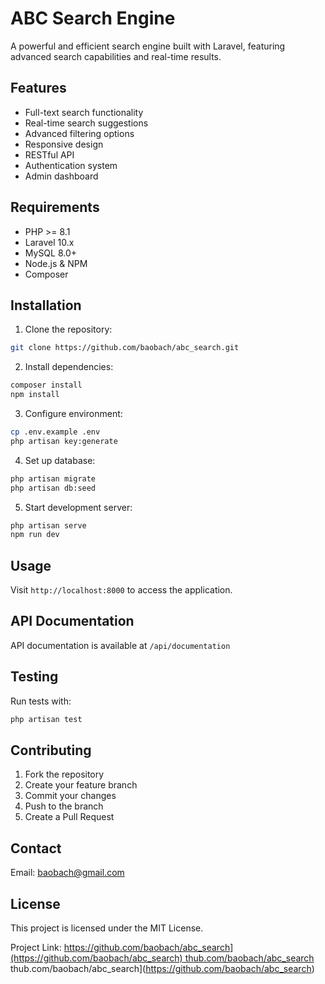 # ABC Search Engine

A powerful and efficient search engine built with Laravel, featuring advanced search capabilities and real-time results.

## Features

- Full-text search functionality
- Real-time search suggestions
- Advanced filtering options
- Responsive design
- RESTful API
- Authentication system
- Admin dashboard

## Requirements

- PHP >= 8.1
- Laravel 10.x
- MySQL 8.0+
- Node.js & NPM
- Composer

## Installation

1. Clone the repository:
```bash
git clone https://github.com/baobach/abc_search.git
```

2. Install dependencies:
```bash
composer install
npm install
```

3. Configure environment:
```bash
cp .env.example .env
php artisan key:generate
```

4. Set up database:
```bash
php artisan migrate
php artisan db:seed
```

5. Start development server:
```bash
php artisan serve
npm run dev
```

## Usage

Visit `http://localhost:8000` to access the application.

## API Documentation

API documentation is available at `/api/documentation`

## Testing

Run tests with:
```bash
php artisan test
```

## Contributing

1. Fork the repository
2. Create your feature branch
3. Commit your changes
4. Push to the branch
5. Create a Pull Request

## Contact

Email: baobach@gmail.com

## License

This project is licensed under the MIT License.

Project Link: [https://github.com/baobach/abc_search](https://github.com/baobach/abc_search)
thub.com/baobach/abc_search](https://github.com/baobach/abc_search)
thub.com/baobach/abc_search](https://github.com/baobach/abc_search)
